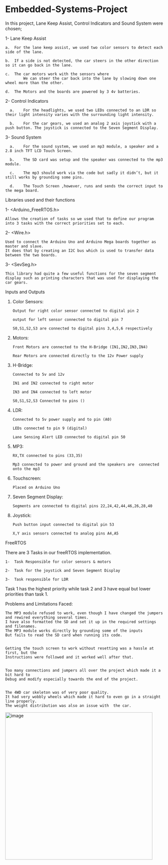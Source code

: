 # Embedded-Systems-Project

In this project, Lane Keep Assist, Control Indicators and Sound System were chosen;

1- Lane Keep Assist

    a.	For the lane keep assist, we used two color sensors to detect each side of the lane.

    b.	If a side is not detected, the car steers in the other direction so it can go back in the lane.

    c.	The car motors work with the sensors where
            We can steer the car back into the lane by slowing down one wheel more than the other.

    d.	The Motors and the boards are powered by 3 4v batteries.

2- Control Indicators

      a.	For the headlights, we used two LEDs connected to an LDR so their light intensity varies with the surrounding light intensity.

      b.	For the car gears, we used an analog 2 axis joystick with a push button. The joystick is connected to the Seven Segment Display.

3- Sound System

      a.	For the sound system, we used an mp3 module, a speaker and a 2.8 inch TFT LCD Touch Screen.

      b.	The SD card was setup and the speaker was connected to the mp3 module.

      c.	The mp3 should work via the code but sadly it didn’t, but it still works by grounding some pins.

      d.	The Touch Screen ,however, runs and sends the correct input to the mega board.

<!--![image](https://user-images.githubusercontent.com/74051160/230374678-a04b8e9f-471d-4573-988a-ad9822120f36.png)-->

Libraries used and their functions

1- <Arduino_FreeRTOS.h>

    Allows the creation of tasks so we used that to define our program into 3 tasks with the correct priorities set to each.

2- <Wire.h>

    Used to connect the Arduino Uno and Arduino Mega boards together as master and slave.
    It does that by creating an I2C bus which is used to transfer data between the two boards.

3- <SevSeg.h>

    This library had quite a few useful functions for the seven segment display such as printing characters that was used for displaying the car gears.

<!--![image](https://user-images.githubusercontent.com/74051160/230375105-3d2a8737-bfe0-4fb9-a5d3-4d90ca87ce21.png)-->

Inputs and Outputs

1.  Color Sensors:

        Output for right color sensor connected to digital pin 2

        output for left sensor connected to digital pin 7

        S0,S1,S2,S3 are connected to digital pins 3,4,5,6 respectively

2.  Motors:

        Front Motors are connected to the H-Bridge (IN1,IN2,IN3,IN4)

        Rear Motors are connected directly to the 12v Power supply

3.  H-Bridge:

        Connected to 5v and 12v

        IN1 and IN2 connected to right motor

        IN3 and IN4 connected to left motor

        S0,S1,S2,S3 Connected to pins ()

4.  LDR:

        Connected to 5v power supply and to pin (A0)

        LEDs connected to pin 9 (digital)

        Lane Sensing Alert LED connected to digital pin 50

5.  MP3:

        RX,TX connected to pins (33,35)

        Mp3 connected to power and ground and the speakers are 	connected onto the mp3

6.  Touchscreen:

        Placed on Arduino Uno

7.  Seven Segment Display:

        Segments are connected to digital pins 22,24,42,44,46,26,28,40


8.  Joystick:

        Push button input connected to digital pin 53

        X,Y axis sensors connected to analog pins A4,A5

<!--![image](https://user-images.githubusercontent.com/74051160/230375409-608e8893-cc91-464b-a17a-d844ab085e48.png)-->

FreeRTOS

There are 3 Tasks in our freeRTOS implementation.

    1-	Task Responsible for color sensors & motors

    2-	Task for the joystick and Seven Segment Display

    3-	Task responsible for LDR

Task 1 has the highest priority while task 2 and 3 have equal but lower priorities than task 1.

Problems and Limitations Faced:

    The MP3 module refused to work, even though I have changed the jumpers and rewired everything several times.
    I have also formatted the SD and set it up in the required settings and filenames.
    The MP3 module works directly by grounding some of the inputs
    But fails to read the SD card when running its code.


    Getting the touch screen to work without resetting was a hassle at first, but the
    Instructions were followed and it worked well after that.


    Too many connections and jumpers all over the project which made it a bit hard to
    Debug and modify especially towards the end of the project.


    The 4WD car skeleton was of very poor quality.
    It had very wobbly wheels which made it hard to even go in a straight line properly.
    The weight distribution was also an issue with 	the car.

<!--![image](https://user-images.githubusercontent.com/74051160/230375725-d4cd910d-2a6b-4f26-a525-0b314564e175.png)-->

<img width="468" alt="image" src="https://user-images.githubusercontent.com/74051160/230376018-283af765-c0e1-4810-b382-5841907ce4f2.png">

